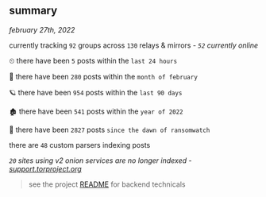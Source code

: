 
## summary
_february 27th, 2022_

currently tracking `92` groups across `130` relays & mirrors - _`52` currently online_

⏲ there have been `5` posts within the `last 24 hours`

🦈 there have been `280` posts within the `month of february`

🪐 there have been `954` posts within the `last 90 days`

🏚 there have been `541` posts within the `year of 2022`

🦕 there have been `2827` posts `since the dawn of ransomwatch`

there are `48` custom parsers indexing posts

_`20` sites using v2 onion services are no longer indexed - [support.torproject.org](https://support.torproject.org/onionservices/v2-deprecation/)_

> see the project [README](https://github.com/thetanz/ransomwatch#ransomwatch--) for backend technicals
